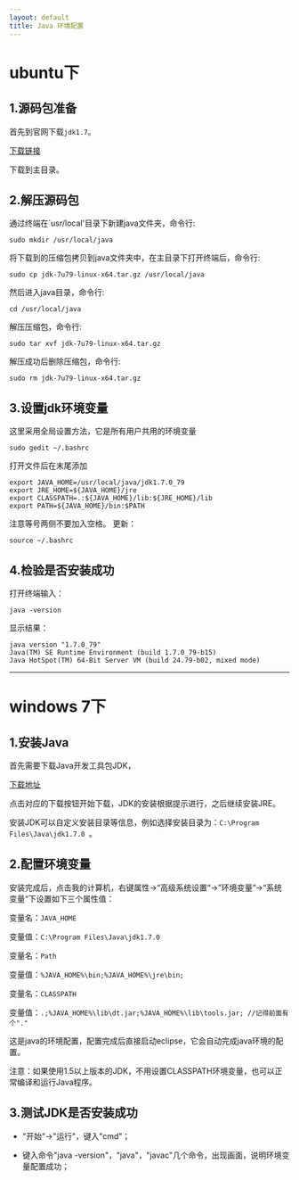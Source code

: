 ```yaml
---
layout: default
title: Java 环境配置
---
```


# ubuntu下

## 1.源码包准备
首先到官网下载`jdk1.7`。

[下载链接](http://www.oracle.com/technetwork/java/javase/downloads/jdk7-downloads-1880260.html)

下载到主目录。

## 2.解压源码包
通过终端在`usr/local'目录下新建java文件夹，命令行:

	sudo mkdir /usr/local/java

将下载到的压缩包拷贝到java文件夹中，在主目录下打开终端后，命令行:

	sudo cp jdk-7u79-linux-x64.tar.gz /usr/local/java

然后进入java目录，命令行:

	cd /usr/local/java

解压压缩包，命令行:

	sudo tar xvf jdk-7u79-linux-x64.tar.gz

解压成功后删除压缩包，命令行:

	sudo rm jdk-7u79-linux-x64.tar.gz

## 3.设置jdk环境变量
这里采用全局设置方法，它是所有用户共用的环境变量

	sudo gedit ~/.bashrc

打开文件后在末尾添加

	export JAVA_HOME=/usr/local/java/jdk1.7.0_79
	export JRE_HOME=${JAVA_HOME}/jre
	export CLASSPATH=.:${JAVA_HOME}/lib:${JRE_HOME}/lib
	export PATH=${JAVA_HOME}/bin:$PATH

注意等号两侧不要加入空格。
更新：

	source ~/.bashrc

## 4.检验是否安装成功
打开终端输入：

	java -version

显示结果：

	java version "1.7.0_79"
	Java(TM) SE Runtime Environment (build 1.7.0_79-b15)
	Java HotSpot(TM) 64-Bit Server VM (build 24.79-b02, mixed mode)

---

# windows 7下

## 1.安装Java

首先需要下载Java开发工具包JDK，

[下载地址](http://www.oracle.com/technetwork/java/javase/downloads/index.html)

点击对应的下载按钮开始下载，JDK的安装根据提示进行，之后继续安装JRE。

安装JDK可以自定义安装目录等信息，例如选择安装目录为：`C:\Program Files\Java\jdk1.7.0 `。


## 2.配置环境变量

安装完成后，点击我的计算机，右键属性→“高级系统设置“→”环境变量”→“系统变量“下设置如下三个属性值：

变量名：`JAVA_HOME`

变量值：`C:\Program Files\Java\jdk1.7.0`

变量名：`Path`

变量值：`%JAVA_HOME%\bin;%JAVA_HOME%\jre\bin;`

变量名：`CLASSPATH`

变量值：`.;%JAVA_HOME%\lib\dt.jar;%JAVA_HOME%\lib\tools.jar; //记得前面有个"."`


这是java的环境配置，配置完成后直接启动eclipse，它会自动完成java环境的配置。

注意：如果使用1.5以上版本的JDK，不用设置CLASSPATH环境变量，也可以正常编译和运行Java程序。


## 3.测试JDK是否安装成功

- "开始"→"运行"，键入"cmd"；

- 键入命令"java -version"，"java"，"javac"几个命令，出现画面，说明环境变量配置成功；

